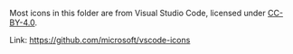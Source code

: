 
Most icons in this folder are from Visual Studio Code, licensed under [CC-BY-4.0](https://creativecommons.org/licenses/by/4.0/legalcode).

Link: https://github.com/microsoft/vscode-icons
